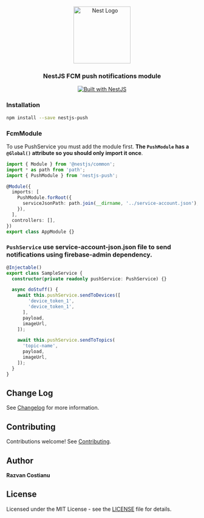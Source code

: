 <h1 align="center"></h1>

<div align="center">
  <a href="http://nestjs.com/" target="_blank">
    <img src="https://nestjs.com/img/logo_text.svg" width="150" alt="Nest Logo" />
  </a>
</div>

<h3 align="center">NestJS FCM push notifications module</h3>

<div align="center">
  <a href="https://nestjs.com" target="_blank">
    <img src="https://img.shields.io/badge/built%20with-NestJs-red.svg" alt="Built with NestJS">
  </a>
</div>

### Installation

```bash
npm install --save nestjs-push
```

### FcmModule

To use PushService you must add the module first. 
**The `PushModule` has a `@Global()` attribute so you should only import it once**.

```typescript
import { Module } from '@nestjs/common';
import * as path from 'path';
import { PushModule } from 'nestjs-push';

@Module({
  imports: [
    PushModule.forRoot({
      serviceJsonPath: path.join(__dirname, '../service-account.json'),
    }),
  ],
  controllers: [],
})
export class AppModule {}
```

### `PushService` use service-account-json.json file to send notifications using firebase-admin dependency.

```typescript
@Injectable()
export class SampleService {
  constructor(private readonly pushService: PushService) {}

  async doStuff() {
    await this.pushService.sendToDevices([
        'device_token_1',
        'device_token_1',
      ],
      payload,
      imageUrl,
    ]);

    await this.pushService.sendToTopics(
      'topic-name',
      payload,
      imageUrl,
    ]);
  }
}
```

## Change Log

See [Changelog](CHANGELOG.md) for more information.

## Contributing

Contributions welcome! See [Contributing](CONTRIBUTING.md).

## Author

**Razvan Costianu**

## License

Licensed under the MIT License - see the [LICENSE](LICENSE) file for details.
